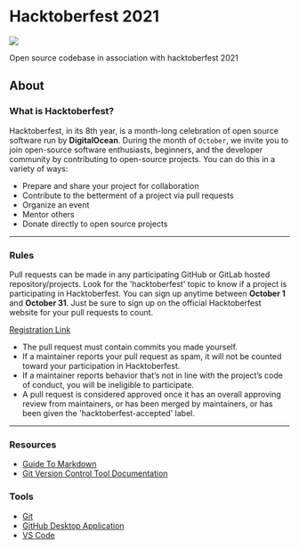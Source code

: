# Hacktoberfest 2021
![](https://hacktoberfest.digitalocean.com/_nuxt/img/logo-hacktoberfest-full.f42e3b1.svg)

Open source codebase in association with hacktoberfest 2021

## About
### What is Hacktoberfest?
Hacktoberfest, in its 8th year, is a month-long celebration of open source software run by **DigitalOcean**. During the month of `October`, we invite you to join open-source software enthusiasts, beginners, and the developer community by contributing to open-source projects. You can do this in a variety of ways:

- Prepare and share your project for collaboration
- Contribute to the betterment of a project via pull requests
- Organize an event
- Mentor others
- Donate directly to open source projects

---
### Rules
Pull requests can be made in any participating GitHub or GitLab hosted repository/projects. Look for the 'hacktoberfest' topic to know if a project is participating in Hacktoberfest.
You can sign up anytime between **October 1** and **October 31**. Just be sure to sign up on the official Hacktoberfest website for your pull requests to count.

[Registration Link](https://hacktoberfest.digitalocean.com/)

- The pull request must contain commits you made yourself.
- If a maintainer reports your pull request as spam, it will not be counted toward your participation in Hacktoberfest.
- If a maintainer reports behavior that’s not in line with the project’s code of conduct, you will be ineligible to participate.
- A pull request is considered approved once it has an overall approving review from maintainers, or has been merged by maintainers, or has been given the 'hacktoberfest-accepted' label.

---
### Resources
- [Guide To Markdown](https://www.markdownguide.org/basic-syntax/)
- [Git Version Control Tool Documentation](https://git-scm.com/docs)

### Tools
- [Git](https://git-scm.com/)
- [GitHub Desktop Application](https://desktop.github.com/)
- [VS Code](https://code.visualstudio.com/)
